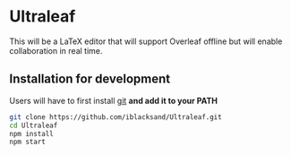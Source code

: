 # Ultraleaf

This will be a LaTeX editor that will support Overleaf offline but will enable collaboration in real time.

## Installation for development

Users will have to first install [git]() **and add it to your PATH**

```bash
git clone https://github.com/iblacksand/Ultraleaf.git
cd Ultraleaf
npm install
npm start
```